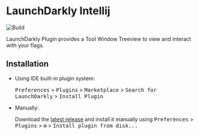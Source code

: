 # LaunchDarkly Intellij

![Build](https://github.com/InTheCloudDan/intellij-plugin-ld/workflows/Build/badge.svg)

<!-- Plugin description -->
LaunchDarkly Plugin provides a Tool Window Treeview to view and interact with your flags.

<!-- Plugin description end -->

## Installation

- Using IDE built-in plugin system:
  
  <kbd>Preferences</kbd> > <kbd>Plugins</kbd> > <kbd>Marketplace</kbd> > <kbd>Search for LaunchDarkly</kbd> >
  <kbd>Install Plugin</kbd>
  
- Manually:

  Download the [latest release](https://github.com/InTheCloudDan/intellij-plugin-ld/releases/latest) and install it manually using
  <kbd>Preferences</kbd> > <kbd>Plugins</kbd> > <kbd>⚙️</kbd> > <kbd>Install plugin from disk...</kbd>
